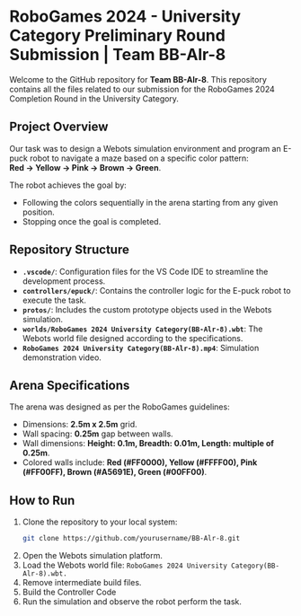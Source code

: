 # RoboGames 2024 - University Category Preliminary Round Submission | Team BB-Alr-8

Welcome to the GitHub repository for **Team BB-Alr-8**. This repository contains all the files related to our submission for the RoboGames 2024 Completion Round in the University Category.

## Project Overview

Our task was to design a Webots simulation environment and program an E-puck robot to navigate a maze based on a specific color pattern:  
**Red → Yellow → Pink → Brown → Green**.

The robot achieves the goal by:
- Following the colors sequentially in the arena starting from any given position.
- Stopping once the goal is completed.

## Repository Structure

- **`.vscode/`**: Configuration files for the VS Code IDE to streamline the development process.
- **`controllers/epuck/`**: Contains the controller logic for the E-puck robot to execute the task.
- **`protos/`**: Includes the custom prototype objects used in the Webots simulation.
- **`worlds/RoboGames 2024 University Category(BB-Alr-8).wbt`**: The Webots world file designed according to the specifications.
- **`RoboGames 2024 University Category(BB-Alr-8).mp4`**: Simulation demonstration video.

## Arena Specifications

The arena was designed as per the RoboGames guidelines:
- Dimensions: **2.5m x 2.5m** grid.
- Wall spacing: **0.25m** gap between walls.
- Wall dimensions: **Height: 0.1m, Breadth: 0.01m, Length: multiple of 0.25m**.
- Colored walls include: **Red (#FF0000), Yellow (#FFFF00), Pink (#FF00FF), Brown (#A5691E), Green (#00FF00)**.

## How to Run

1. Clone the repository to your local system:
   ```bash
   git clone https://github.com/yourusername/BB-Alr-8.git
2. Open the Webots simulation platform.
3. Load the Webots world file: `RoboGames 2024 University Category(BB-Alr-8).wbt.`
4. Remove intermediate build files.
5. Build the Controller Code
6. Run the simulation and observe the robot perform the task.
